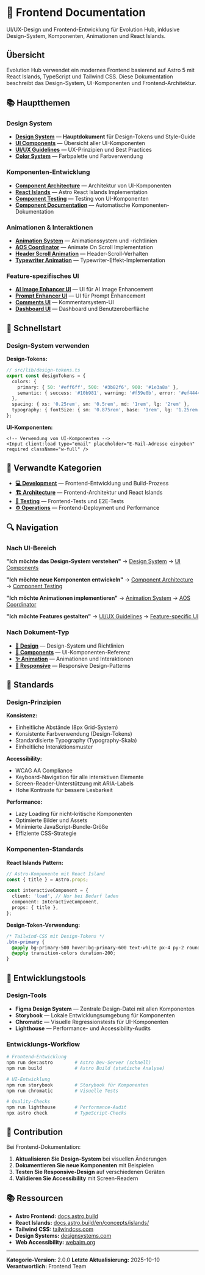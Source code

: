 # 🎨 Frontend Documentation

UI/UX-Design und Frontend-Entwicklung für Evolution Hub, inklusive Design-System, Komponenten, Animationen und React Islands.

## Übersicht

Evolution Hub verwendet ein modernes Frontend basierend auf Astro 5 mit React Islands, TypeScript und Tailwind CSS. Diese Dokumentation beschreibt das Design-System, UI-Komponenten und Frontend-Architektur.

## 📚 Hauptthemen

### Design System

- **[Design System](./design-system.md)** — **Hauptdokument** für Design-Tokens und Style-Guide
- **[UI Components](./ui-components.md)** — Übersicht aller UI-Komponenten
- **[UI/UX Guidelines](./ui-ux.md)** — UX-Prinzipien und Best Practices
- **[Color System](./color-system.md)** — Farbpalette und Farbverwendung

### Komponenten-Entwicklung

- **[Component Architecture](./component-architecture.md)** — Architektur von UI-Komponenten
- **[React Islands](./react-islands.md)** — Astro React Islands Implementation
- **[Component Testing](./component-testing.md)** — Testing von UI-Komponenten
- **[Component Documentation](./component-docs.md)** — Automatische Komponenten-Dokumentation

### Animationen & Interaktionen

- **[Animation System](./animation-system.md)** — Animationssystem und -richtlinien
- **[AOS Coordinator](./aos-coordinator.md)** — Animate On Scroll Implementation
- **[Header Scroll Animation](./header-scroll-animation.md)** — Header-Scroll-Verhalten
- **[Typewriter Animation](./typewriter-animation.md)** — Typewriter-Effekt-Implementation

### Feature-spezifisches UI

- **[AI Image Enhancer UI](./ai-image-enhancer-ui.md)** — UI für AI Image Enhancement
- **[Prompt Enhancer UI](./prompt-enhancer-ui.md)** — UI für Prompt Enhancement
- **[Comments UI](./comments-ui.md)** — Kommentarsystem-UI
- **[Dashboard UI](./dashboard-ui.md)** — Dashboard und Benutzeroberfläche

## 🚀 Schnellstart

### Design-System verwenden

**Design-Tokens:**

```typescript
// src/lib/design-tokens.ts
export const designTokens = {
  colors: {
    primary: { 50: '#eff6ff', 500: '#3b82f6', 900: '#1e3a8a' },
    semantic: { success: '#10b981', warning: '#f59e0b', error: '#ef4444' },
  },
  spacing: { xs: '0.25rem', sm: '0.5rem', md: '1rem', lg: '2rem' },
  typography: { fontSize: { sm: '0.875rem', base: '1rem', lg: '1.25rem' } },
};
```

**UI-Komponenten:**

```astro
<!-- Verwendung von UI-Komponenten -->
<Input client:load type="email" placeholder="E-Mail-Adresse eingeben" required className="w-full" />
```

## 📖 Verwandte Kategorien

- **[💻 Development](../development/)** — Frontend-Entwicklung und Build-Prozess
- **[🏗️ Architecture](../architecture/)** — Frontend-Architektur und React Islands
- **[🧪 Testing](../testing/)** — Frontend-Tests und E2E-Tests
- **[⚙️ Operations](../operations/)** — Frontend-Deployment und Performance

## 🔍 Navigation

### Nach UI-Bereich

**"Ich möchte das Design-System verstehen"**
→ [Design System](./design-system.md) → [UI Components](./ui-components.md)

**"Ich möchte neue Komponenten entwickeln"**
→ [Component Architecture](./component-architecture.md) → [Component Testing](./component-testing.md)

**"Ich möchte Animationen implementieren"**
→ [Animation System](./animation-system.md) → [AOS Coordinator](./aos-coordinator.md)

**"Ich möchte Features gestalten"**
→ [UI/UX Guidelines](./ui-ux.md) → [Feature-specific UI](./feature-ui-guide.md)

### Nach Dokument-Typ

- **[🎯 Design](./design-system.md)** — Design-System und Richtlinien
- **[🧩 Components](./ui-components.md)** — UI-Komponenten-Referenz
- **[✨ Animation](./animation-system.md)** — Animationen und Interaktionen
- **[📱 Responsive](./responsive-design.md)** — Responsive Design-Patterns

## 📝 Standards

### Design-Prinzipien

**Konsistenz:**

- Einheitliche Abstände (8px Grid-System)
- Konsistente Farbverwendung (Design-Tokens)
- Standardisierte Typography (Typography-Skala)
- Einheitliche Interaktionsmuster

**Accessibility:**

- WCAG AA Compliance
- Keyboard-Navigation für alle interaktiven Elemente
- Screen-Reader-Unterstützung mit ARIA-Labels
- Hohe Kontraste für bessere Lesbarkeit

**Performance:**

- Lazy Loading für nicht-kritische Komponenten
- Optimierte Bilder und Assets
- Minimierte JavaScript-Bundle-Größe
- Effiziente CSS-Strategie

### Komponenten-Standards

**React Islands Pattern:**

```typescript
// Astro-Komponente mit React Island
const { title } = Astro.props;

const interactiveComponent = {
  client: 'load', // Nur bei Bedarf laden
  component: InteractiveComponent,
  props: { title },
};
```

**Design-Token-Verwendung:**

```css
/* Tailwind-CSS mit Design-Tokens */
.btn-primary {
  @apply bg-primary-500 hover:bg-primary-600 text-white px-4 py-2 rounded-md;
  @apply transition-colors duration-200;
}
```

## 🔧 Entwicklungstools

### Design-Tools

- **Figma Design System** — Zentrale Design-Datei mit allen Komponenten
- **Storybook** — Lokale Entwicklungsumgebung für Komponenten
- **Chromatic** — Visuelle Regressionstests für UI-Komponenten
- **Lighthouse** — Performance- und Accessibility-Audits

### Entwicklungs-Workflow

```bash
# Frontend-Entwicklung
npm run dev:astro        # Astro Dev-Server (schnell)
npm run build            # Astro Build (statische Analyse)

# UI-Entwicklung
npm run storybook        # Storybook für Komponenten
npm run chromatic        # Visuelle Tests

# Quality-Checks
npm run lighthouse       # Performance-Audit
npx astro check          # TypeScript-Checks
```

## 🤝 Contribution

Bei Frontend-Dokumentation:

1. **Aktualisieren Sie Design-System** bei visuellen Änderungen
2. **Dokumentieren Sie neue Komponenten** mit Beispielen
3. **Testen Sie Responsive-Design** auf verschiedenen Geräten
4. **Validieren Sie Accessibility** mit Screen-Readern

## 📚 Ressourcen

- **Astro Frontend:** [docs.astro.build](https://docs.astro.build/)
- **React Islands:** [docs.astro.build/en/concepts/islands/](https://docs.astro.build/en/concepts/islands/)
- **Tailwind CSS:** [tailwindcss.com](https://tailwindcss.com/)
- **Design Systems:** [designsystems.com](https://www.designsystems.com/)
- **Web Accessibility:** [webaim.org](https://webaim.org/)

---

**Kategorie-Version:** 2.0.0
**Letzte Aktualisierung:** 2025-10-10
**Verantwortlich:** Frontend Team
